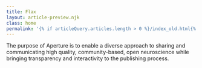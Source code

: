 ```yaml
---
title: Flax
layout: article-preview.njk
class: home
permalink: '{% if articleQuery.articles.length > 0 %}/index_old.html{% else %}/index.html{% endif %}'
---
```


The purpose of Aperture is to enable a diverse approach to sharing and communicating high quality, community-based, open neuroscience while bringing transparency and interactivity to the publishing process.

